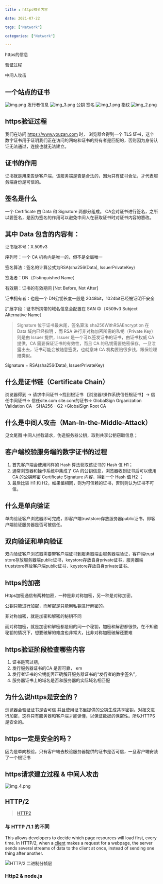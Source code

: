 ```yaml
---
title : https相关内容

date: 2021-07-22

tags: ["Network"]

categories: ["Network"]

---
```

https的信息

验证过程

中间人攻击

<!--more-->

## 一个站点的证书
![img.png](/blog/network/img.png)
发行者信息
![img_3.png](/blog/network/img_3.png)
公钥 签名
![img_1.png](/blog/network/img_1.png)
指纹
![img_2.png](/blog/network/img_2.png)

## https验证过程
我们在访问 https://www.youzan.com 时， 浏览器会得到一个 TLS 证书，这个数字证书用于证明我们正在访问的网站和证书的持有者是匹配的，否则因为身份认证无法通过，连接也就无法建立。
## 证书的作用
证书就是用来告诉客户端，该服务端是否是合法的，因为只有证书合法，才代表服务端身份是可信的。
## 签名是什么
一个 Certificate 由 Data 和 Signature 两部分组成。
CA会对证书进行签名，之所以要签名，是因为签名的作用可以避免中间人在获取证书时对证书内容的篡改。
## 其中 Data 包含的内容有：
证书版本号：X.509v3

序列号：一个 CA 机构内是唯一的，但不是全局唯一

签名算法：签名的计算公式为RSA(sha256(Data), IssuerPrivateKey)

签发者：DN（Distinguished Name）

有效期：证书的有效期间 [Not Before, Not After]

证书拥有者：也是一个 DN公钥长度一般是 2048bit，1024bit已经被证明不安全

扩展字段：证书所携带的域名信息会配置在 SAN 中（X509v3 Subject Alternative Name）

> Signature 位于证书最末尾，签名算法 sha256WithRSAEncryption 在 Data 域内已经指明 ，而 RSA 进行非对称加密所需的私钥（Private Key）则是由 Issuer 提供，Issuer 是一个可以签发证书的证书，由证书权威 CA 提供，CA 需要保证证书的有效性，而且 CA 的私钥需要绝密保存，一旦泄露出去，证书可能会被随意签发，也就意味 CA 机构要赔很多钱，跟保险理赔类似。

Signature = RSA(sha256(Data), IssuerPrivateKey)

## 什么是证书链（Certificate Chain）

浏览器得到 -> 请求中间证书->找到根证书 【浏览器/操作系统信任根证书】-> 信任中间证书-> 信任site.com
site.com的证书-> GlobalSign Organization Validation CA - SHA256 - G2->GlobalSign Root CA
## 什么是中间人攻击（Man-In-the-Middle-Attack）
见文尾图
中间人拦截请求，伪造服务器公钥，取到共享公钥窃取信息；

## 客户端校验服务端的数字证书的过程
1. 首先客户端会使用同样的 Hash 算法获取该证书的 Hash 值 H1； 
2. 通常浏览器和操作系统中集成了 CA 的公钥信息，浏览器收到证书后可以使用 CA 的公钥解密 Certificate Signature 内容，得到一个 Hash 值 H2 ；
3. 最后比较 H1 和 H2，如果值相同，则为可信赖的证书，否则则认为证书不可信。

## 什么是单向验证
单向验证客户浏览器即可完成，即客户端truststore存放服务器public证书，即客户端验证服务器是否可被信任。

## 双向验证和单向验证
双向验证客户浏览器需要带客户端证书到服务器端由服务器端验证，客户端trust store存放服务器端public证书，keystore存放自身private证书，服务器端truststore存放客户端public证书，keystore存放自身private证书。

## https的加密
Https加密通信有两种加密，一种是非对称加密，另一种是对称加密。

公钥只能进行加密，而解密是只能用私钥进行解密的。

非对称加密，就是加密和解密的秘钥不同

而对称加密，就是加密和解密都是用的同一个秘钥，加密和解密都很快，在不知道秘钥的情况下，想要破解的难度也非常大，比非对称加密破解还要难
## https验证阶段检查哪些内容
1. 证书是否过期，
2. 发行服务器证书的CA 是否可靠，
   em
3. 发行者证书的公钥能否正确解开服务器证书的“发行者的数字签名”，
4. 服务器证书上的域名是否和服务器的实际域名相匹配
## 为什么说https是安全的？ 
浏览器会验证证书是否可信 并且使用证书里提供的公钥生成共享密钥，对报文进行加密，这样只有服务器和客户端才能读懂，以保证数据的保密性。所以HTTPS是安全的。
## https一定是安全的吗？
因为是单向校验，只有客户端去校验服务器提供的证书是否可信，一旦客户端安装了一个根证书

## https请求建立过程 & 中间人攻击
![img_4.png](content/blog/network/img_4.pnglog/network/img_4.png)

## HTTP/2

> [HTTP2](/http2)
### 与 HTTP /1.1 的不同

This allows developers to decide which page resources will load first, every time. In HTTP/2, when a [client](https://www.cloudflare.com/learning/serverless/glossary/client-side-vs-server-side/) makes a request for a webpage, the server sends several streams of data to the client at once, instead of sending one thing after another. 

![HTTP/2 二进制分帧层](https://developers.google.com/web/fundamentals/performance/http2/images/binary_framing_layer01.svg)

### Http2 & node.js
